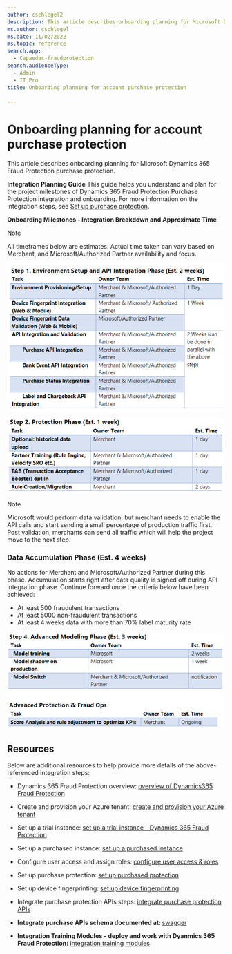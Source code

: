 ```yaml
---
author: cschlegel2
description: This article describes onboarding planning for Microsoft Dynamics 365 Fraud Protection purchase protection. 
ms.author: cschlegel
ms.date: 11/02/2022
ms.topic: reference
search.app: 
  - Capaedac-fraudprotection
search.audienceType:
  - Admin
  - IT Pro
title: Onboarding planning for account purchase protection

---
```


# Onboarding planning for account purchase protection

This article describes onboarding planning for Microsoft Dynamics 365 Fraud Protection purchase protection.

**Integration Planning Guide** This guide helps you understand and plan for the project milestones of Dynamics 365 Fraud Protection Purchase Protection integration and onboarding. For more information on the integration steps, see [Set up purchase protection](promocode-set-up-purchase-protection.md).

**Onboarding Milestones - Integration Breakdown and Approximate Time** 

> [!NOTE]
> All timeframes below are estimates. Actual time taken can vary based on Merchant, and Microsoft/Authorized Partner availability and focus. 

![step 1](media/pp-onboarding-guide-steponeclean.png)

![step 2](media/step2-PP-onboardingguide.png)

> [!NOTE]
> Microsoft would perform data validation, but merchant needs to enable the API calls and start sending a small percentage of production traffic first. Post validation, merchants can send all traffic which will help the project move to the next step. 

### Data Accumulation Phase (Est. 4 weeks)
<!--Step 3-->

No actions for Merchant and Microsoft/Authorized Partner during this phase. Accumulation starts right after data quality is signed off during API integration phase. Continue forward once the criteria below have been achieved:                                                                                                               
- At least 500 fraudulent transactions                                                                      
- At least 5000 non-fraudulent transactions                                                                    
- At least 4 weeks data with more than 70% label maturity rate 

![step 4](media/step4-PP-onboardingguide.png)

## Resources 

Below are additional resources to help provide more details of the above-referenced integration steps:

- Dynamics 365 Fraud Protection overview: [overview of Dynamics365 Fraud Protection](/dynamics365/fraud-protection/)

- Create and provision your Azure tenant: [create and provision your Azure tenant](promocode-set-up-dfp-purchased-version.md)

- Set up a trial instance: [set up a trial instance - Dynamics 365 Fraud Protection](promocode-set-up-dfp-trial-version.md)

- Set up a purchased instance: [set up a purchased instance](promocode-set-up-dfp-purchased-version.md)

- Configure user access and assign roles: [configure user access & roles](configure-user-access.md)

- Set up purchase protection: [set up purchased protection](promocode-set-up-purchase-protection.md)

- Set up device fingerprinting: [set up device fingerprinting](device-fingerprinting.md)

- Integrate purchase protection APIs steps: [integrate purchase protection APIs](integrate-real-time-api.md)

- **Integrate purchase APIs schema documented at:** [swagger](https://dfpswagger.azurewebsites.net/index.html)

- **Integration Training Modules - deploy and work with Dyanmics 365 Fraud Protection:** [integration training modules](/training/paths/deploy-work-account-purchase-protection/)

 
